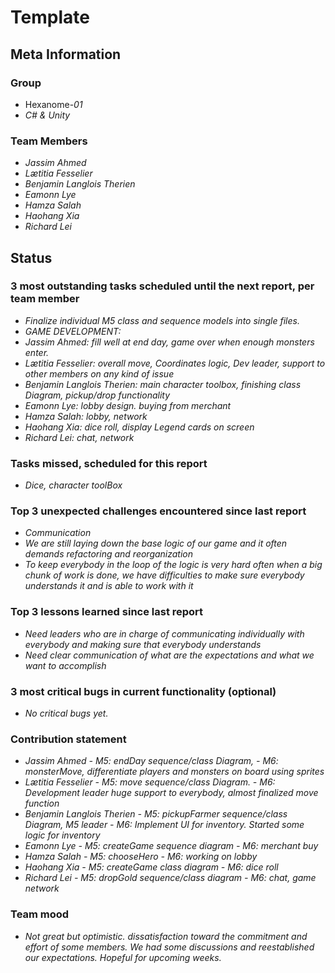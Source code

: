 # Template

## Meta Information

### Group

 * Hexanome-*01*
 * *C# & Unity*

### Team Members

 * *Jassim Ahmed*
 * *Lætitia Fesselier*
 * *Benjamin Langlois Therien*
 * *Eamonn Lye*
 * *Hamza Salah*
 * *Haohang Xia*
 * *Richard Lei*

## Status

### 3 most outstanding tasks scheduled until the next report, per team member

* *Finalize individual M5 class and sequence models into single files.*
* *GAME DEVELOPMENT:*
* *Jassim Ahmed: fill well at end day, game over when enough monsters enter.*
* *Lætitia Fesselier: overall move, Coordinates logic, Dev leader, support to other members on any kind of issue*
* *Benjamin Langlois Therien: main character toolbox, finishing class Diagram, pickup/drop functionality*
* *Eamonn Lye: lobby design. buying from merchant*
* *Hamza Salah: lobby, network*
* *Haohang Xia: dice roll, display Legend cards on screen*
* *Richard Lei: chat, network*

### Tasks missed, scheduled for this report

* *Dice, character toolBox*

### Top 3 unexpected challenges encountered since last report

* *Communication*
* *We are still laying down the base logic of our game and it often demands refactoring and reorganization*
* *To keep everybody in the loop of the logic is very hard often when a big chunk of work is done, we have difficulties to make sure everybody understands it and is able to work with it*

### Top 3 lessons learned since last report

* *Need leaders who are in charge of communicating individually with everybody and making sure that everybody understands*
* *Need clear communication of what are the expectations and what we want to accomplish*

### 3 most critical bugs in current functionality (optional)

 * *No critical bugs yet.*

### Contribution statement

* *Jassim Ahmed
      - M5: endDay sequence/class Diagram,
      - M6: monsterMove, differentiate players and monsters on board using sprites*
* *Lætitia Fesselier
      - M5: move sequence/class Diagram.
      - M6: Development leader huge support to everybody, almost finalized move function*
* *Benjamin Langlois Therien
      - M5: pickupFarmer sequence/class Diagram, M5 leader
      - M6: Implement UI for inventory. Started some logic for inventory*
* *Eamonn Lye
      - M5: createGame sequence diagram
      - M6: merchant buy*
* *Hamza Salah
      - M5: chooseHero
      - M6: working on lobby*
* *Haohang Xia
      - M5: createGame class diagram
      - M6: dice roll*
* *Richard Lei
      - M5: dropGold sequence/class diagram
      - M6: chat, game network*

### Team mood

 * *Not great but optimistic. dissatisfaction toward the commitment and effort of some members. We had some discussions and reestablished our expectations. Hopeful for upcoming weeks.*
